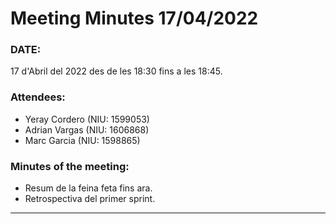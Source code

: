 # Meeting Minutes 17/04/2022

### DATE:
17 d'Abril del 2022 des de les 18:30 fins a les 18:45.

### Attendees:
* Yeray Cordero (NIU: 1599053)
* Adrian Vargas (NIU: 1606868)
* Marc Garcia (NIU: 1598865)

### Minutes of the meeting:
* Resum de la feina feta fins ara.
* Retrospectiva del primer sprint.

---
